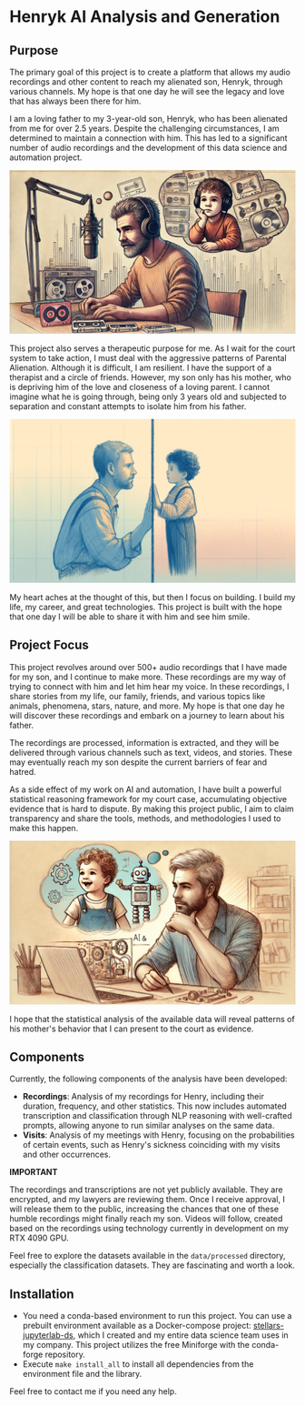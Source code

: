 # Henryk AI Analysis and Generation

## Purpose
The primary goal of this project is to create a platform that allows my audio recordings and other content to reach my alienated son, Henryk, through various channels. My hope is that one day he will see the legacy and love that has always been there for him.

I am a loving father to my 3-year-old son, Henryk, who has been alienated from me for over 2.5 years. Despite the challenging circumstances, I am determined to maintain a connection with him. This has led to a significant number of audio recordings and the development of this data science and automation project.

![Father's recordings for son](./.res/father_recordings_for_son4.WEBP)

This project also serves a therapeutic purpose for me. As I wait for the court system to take action, I must deal with the aggressive patterns of Parental Alienation. Although it is difficult, I am resilient. I have the support of a therapist and a circle of friends. However, my son only has his mother, who is depriving him of the love and closeness of a loving parent. I cannot imagine what he is going through, being only 3 years old and subjected to separation and constant attempts to isolate him from his father.

![Father and son alienated](./.res/father_and_son_alienated.webp)

My heart aches at the thought of this, but then I focus on building. I build my life, my career, and great technologies. This project is built with the hope that one day I will be able to share it with him and see him smile.

## Project Focus
This project revolves around over 500+ audio recordings that I have made for my son, and I continue to make more. These recordings are my way of trying to connect with him and let him hear my voice. In these recordings, I share stories from my life, our family, friends, and various topics like animals, phenomena, stars, nature, and more. My hope is that one day he will discover these recordings and embark on a journey to learn about his father.

The recordings are processed, information is extracted, and they will be delivered through various channels such as text, videos, and stories. These may eventually reach my son despite the current barriers of fear and hatred.

As a side effect of my work on AI and automation, I have built a powerful statistical reasoning framework for my court case, accumulating objective evidence that is hard to dispute. By making this project public, I aim to claim transparency and share the tools, methods, and methodologies I used to make this happen.

![Father's project for son](./.res/father_project_for_son3.WEBP)

I hope that the statistical analysis of the available data will reveal patterns of his mother's behavior that I can present to the court as evidence.

## Components
Currently, the following components of the analysis have been developed:

- **Recordings**: Analysis of my recordings for Henry, including their duration, frequency, and other statistics. This now includes automated transcription and classification through NLP reasoning with well-crafted prompts, allowing anyone to run similar analyses on the same data.
- **Visits**: Analysis of my meetings with Henry, focusing on the probabilities of certain events, such as Henry's sickness coinciding with my visits and other occurrences.

**IMPORTANT**

The recordings and transcriptions are not yet publicly available. They are encrypted, and my lawyers are reviewing them. Once I receive approval, I will release them to the public, increasing the chances that one of these humble recordings might finally reach my son. Videos will follow, created based on the recordings using technology currently in development on my RTX 4090 GPU.

Feel free to explore the datasets available in the `data/processed` directory, especially the classification datasets. They are fascinating and worth a look.

## Installation
- You need a conda-based environment to run this project. You can use a prebuilt environment available as a Docker-compose project: [stellars-jupyterlab-ds](https://github.com/stellarshenson/stellars-jupyterlab-ds), which I created and my entire data science team uses in my company. This project utilizes the free Miniforge with the conda-forge repository.
- Execute `make install_all` to install all dependencies from the environment file and the library.

Feel free to contact me if you need any help.
